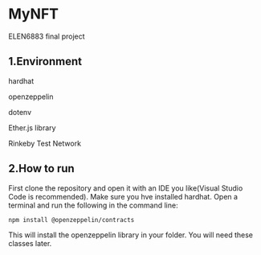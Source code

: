 # MyNFT
ELEN6883 final project

## 1.Environment

hardhat

openzeppelin

dotenv

Ether.js library

Rinkeby Test Network

## 2.How to run

First clone the repository and open it with an IDE you like(Visual Studio Code is recommended). Make sure you hve installed hardhat. Open a terminal and run the following in the command line:

```
npm install @openzeppelin/contracts
```
This will install the openzeppelin library in your folder. You will need these classes later.
